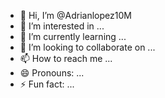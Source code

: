 - 👋 Hi, I’m @Adrianlopez10M
- 👀 I’m interested in ...
- 🌱 I’m currently learning ...
- 💞️ I’m looking to collaborate on ...
- 📫 How to reach me ...
- 😄 Pronouns: ...
- ⚡ Fun fact: ...

<!---
Adrianlopez10M/Adrianlopez10M is a ✨ special ✨ repository because its `README.md` (this file) appears on your GitHub profile.
You can click the Preview link to take a look at your changes.
--->
